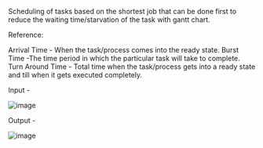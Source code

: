 Scheduling of tasks based on the shortest job that can be done first to reduce the waiting time/starvation of the task with gantt chart. 

Reference: 

Arrival Time - When the task/process comes into the ready state.
Burst Time -The time period in which the particular task will take to complete.
Turn Around Time - Total time when the task/process gets into a ready state and till when it gets executed completely. 


Input -

![image](https://github.com/ranaapoorv/hello-apoorv/assets/128348354/80c69f0d-12a4-4c7c-93de-68b10819740d)


Output - 

![image](https://github.com/ranaapoorv/hello-apoorv/assets/128348354/9814e25c-4a07-4045-8cce-ba90deaf41a7)
